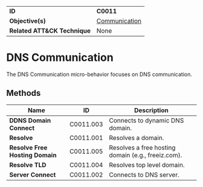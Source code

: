 |||
|---|---|
|**ID**|**C0011**|
|**Objective(s)**|[Communication](../communication)|
|**Related ATT&CK Technique**|None|


DNS Communication
=================
The DNS Communication micro-behavior focuses on DNS communication. 

Methods
-------
|Name|ID|Description|
|---|---|---|
|**DDNS Domain Connect**|C0011.003|Connects to dynamic DNS domain.|
|**Resolve**|C0011.001|Resolves a domain.|
|**Resolve Free Hosting Domain**|C0011.005|Resolves a free hosting domain (e.g., freeiz.com).|
|**Resolve TLD**|C0011.004|Resolves top level domain.|
|**Server Connect**|C0011.002|Connects to DNS server.|
